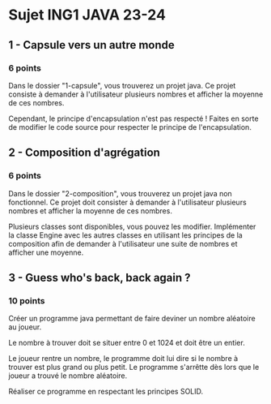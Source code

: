 # Sujet ING1 JAVA 23-24

## 1 - Capsule vers un autre monde
### 6 points

Dans le dossier "1-capsule", vous trouverez un projet java.
Ce projet consiste à demander à l'utilisateur plusieurs nombres et afficher la moyenne de ces nombres.

Cependant, le principe d'encapsulation n'est pas respecté !
Faites en sorte de modifier le code source pour respecter le principe de l'encapsulation.

## 2 - Composition d'agrégation
### 6 points

Dans le dossier "2-composition", vous trouverez un projet java non fonctionnel.
Ce projet doit consister à demander à l'utilisateur plusieurs nombres et afficher la moyenne de ces nombres.

Plusieurs classes sont disponibles, vous pouvez les modifier.
Implémenter la classe Engine avec les autres classes en utilisant les principes de la composition afin de demander
à l'utilisateur une suite de nombres et afficher une moyenne.

## 3 - Guess who's back, back again ? 
### 10 points

Créer un programme java permettant de faire deviner un nombre aléatoire au joueur.

Le nombre à trouver doit se situer entre 0 et 1024 et doit être un entier.

Le joueur rentre un nombre, le programme doit lui dire si le nombre à trouver est plus grand ou plus petit.
Le programme s'arrêtte dès lors que le joueur a trouvé le nombre aléatoire.

Réaliser ce programme en respectant les principes SOLID.
